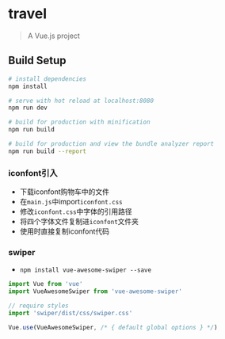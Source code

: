 # travel

> A Vue.js project

## Build Setup

``` bash
# install dependencies
npm install

# serve with hot reload at localhost:8080
npm run dev

# build for production with minification
npm run build

# build for production and view the bundle analyzer report
npm run build --report
```
### iconfont引入
- 下载iconfont购物车中的文件
- 在`main.js`中import`iconfont.css`
- 修改`iconfont.css`中字体的引用路径
- 将四个字体文件复制进`iconfont`文件夹
- 使用时直接复制iconfont代码

### swiper
- `npm install vue-awesome-swiper --save`
```javascript
import Vue from 'vue'
import VueAwesomeSwiper from 'vue-awesome-swiper'

// require styles
import 'swiper/dist/css/swiper.css'

Vue.use(VueAwesomeSwiper, /* { default global options } */)
```
